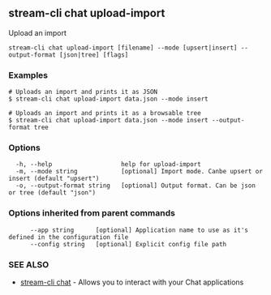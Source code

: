 ## stream-cli chat upload-import

Upload an import

```
stream-cli chat upload-import [filename] --mode [upsert|insert] --output-format [json|tree] [flags]
```

### Examples

```
# Uploads an import and prints it as JSON
$ stream-cli chat upload-import data.json --mode insert

# Uploads an import and prints it as a browsable tree
$ stream-cli chat upload-import data.json --mode insert --output-format tree

```

### Options

```
  -h, --help                   help for upload-import
  -m, --mode string            [optional] Import mode. Canbe upsert or insert (default "upsert")
  -o, --output-format string   [optional] Output format. Can be json or tree (default "json")
```

### Options inherited from parent commands

```
      --app string      [optional] Application name to use as it's defined in the configuration file
      --config string   [optional] Explicit config file path
```

### SEE ALSO

* [stream-cli chat](stream-cli_chat.md)	 - Allows you to interact with your Chat applications

